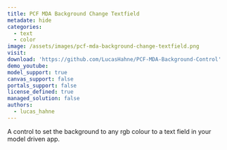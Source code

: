```yaml
---
title: PCF MDA Background Change Textfield
metadate: hide
categories:
  - text
  - color
image: /assets/images/pcf-mda-background-change-textfield.png
visit: 
download: 'https://github.com/LucasHahne/PCF-MDA-Background-Control'
demo_youtube: 
model_support: true
canvas_support: false
portals_support: false
license_defined: true
managed_solution: false
authors:
  - lucas_hahne
---
```

A control to set the background to any rgb colour to a text field in your model driven app.
